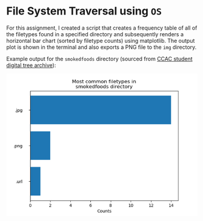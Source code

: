 # File System Traversal using `OS`

For this assignment, I created a script that creates a frequency table of all of the filetypes found in a specified directory and subsequently renders a horizontal bar chart (sorted by filetype counts) using matplotlib.  The output plot is shown in the terminal and also exports a PNG file to the `img` directory.

Example output for the `smokedfoods` directory (sourced from [CCAC student digital tree archive](https://acdccac-my.sharepoint.com/personal/edarsow_acd_ccac_edu/_layouts/15/onedrive.aspx?id=%2Fpersonal%2Fedarsow%5Facd%5Fccac%5Fedu%2FDocuments%2FcompFundamentals%2FModule%5FoperatingSystems%5FfileTrees&originalPath=aHR0cHM6Ly9hY2RjY2FjLW15LnNoYXJlcG9pbnQuY29tLzpmOi9nL3BlcnNvbmFsL2VkYXJzb3dfYWNkX2NjYWNfZWR1L0VsZjZPSl90SjZkTm9jRVM3MlZNRjdnQmNpUlMyS181S0gxWVZhNVlJbHZ5SlE_cnRpbWU9SFA0WHZYUG0xMGc)):

![smokedfoods](img/filetype_freq_table_smokedfoods.png)
